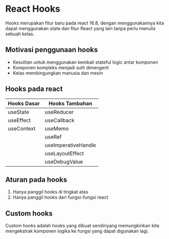 # React Hooks
Hooks merupakan fitur baru pada react 16.8, dengan menggunakannya kita dapat menggunakan state dan fitur React yang lain tanpa perlu menulis sebuah kelas.

## Motivasi penggunaan hooks
* Kesulitan untuk menggunakan kembali stateful logic antar komponen
* Komponen kompleks menjadi sulit dimengerti
* Kelas membingungkan manusia dan mesin

## Hooks pada react
| Hooks Dasar | Hooks Tambahan |
| --- | --- |
| useState | useReducer |
| useEffect | useCallback |
| useContext | useMemo |
| | useRef |
| | useImperativeHandle |
| | useLayoutEffect |
| | useDebugValue |

## Aturan pada hooks
1. Hanya panggil hooks di tingkat atas
2. Hanya panggil hooks dari fungsi-fungsi react

## Custom hooks
Custom hooks adalah hooks yang dibuat sendiriyang memungkinkan kita mengekstrak komponen logika ke fungsi yang dapat digunakan lagi.
